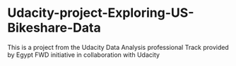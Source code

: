 # Udacity-project-Exploring-US-Bikeshare-Data
This is a project from the Udacity Data Analysis professional Track provided by Egypt FWD initiative in collaboration with Udacity
